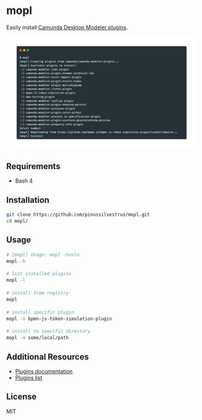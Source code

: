 # mopl

Easily install [Camunda Desktop Modeler plugins](https://github.com/camunda/camunda-modeler-plugins).

![Screenshot](./docs/screenshot.png)

## Requirements

* Bash 4

## Installation

```sh
git clone https://github.com/pinussilvestrus/mopl.git
cd mopl/
```

## Usage

```sh
# [mopl] Usage: mopl -hvnlo
mopl -h

# list installed plugins
mopl -l

# install from registry
mopl

# install specific plugin
mopl -n bpmn-js-token-simulation-plugin 

# install to specific directory
mopl -o some/local/path 
```

## Additional Resources

* [Plugins documentation](https://docs.camunda.io/docs/components/modeler/desktop-modeler/plugins/)
* [Plugins list](https://github.com/camunda/camunda-modeler-plugins)

## License

MIT
